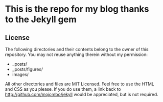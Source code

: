 # This is the repo for my blog thanks to the Jekyll gem


## License

The following directories and their contents belong to the owner of this repository.
You may not reuse anything therein without my permission:

* \_posts/
* \_posts/figures/
* images/

All other directories and files are MIT Licensed. Feel free to use the HTML and
CSS as you please. If you do use them, a link back to
http://github.com/mojombo/jekyll would be appreciated, but is not required.
